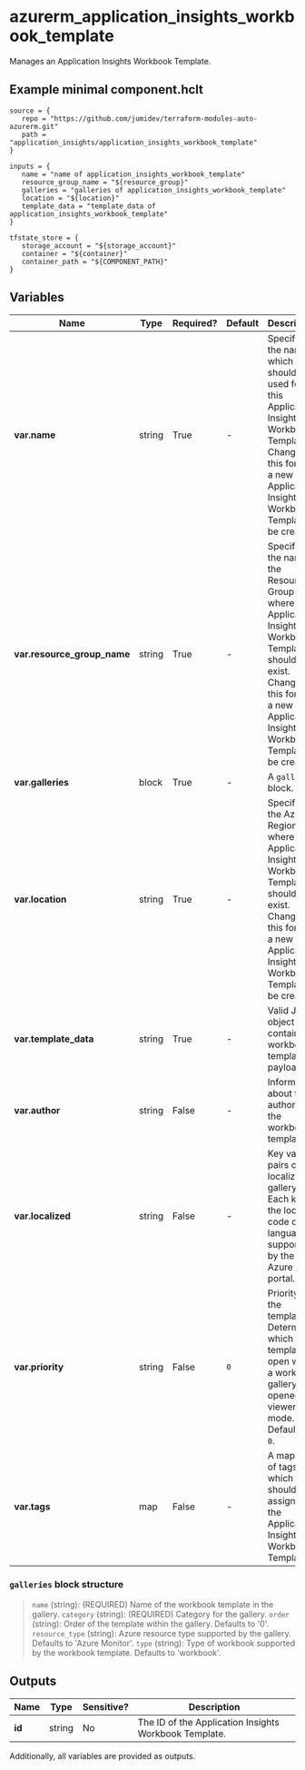 # azurerm_application_insights_workbook_template

Manages an Application Insights Workbook Template.

## Example minimal component.hclt

```hcl
source = {
   repo = "https://github.com/jumidev/terraform-modules-auto-azurerm.git" 
   path = "application_insights/application_insights_workbook_template" 
}

inputs = {
   name = "name of application_insights_workbook_template" 
   resource_group_name = "${resource_group}" 
   galleries = "galleries of application_insights_workbook_template" 
   location = "${location}" 
   template_data = "template_data of application_insights_workbook_template" 
}

tfstate_store = {
   storage_account = "${storage_account}" 
   container = "${container}" 
   container_path = "${COMPONENT_PATH}" 
}

```

## Variables

| Name | Type | Required? |  Default  |  Description |
| ---- | ---- | --------- |  ----------- | ----------- |
| **var.name** | string | True | -  |  Specifies the name which should be used for this Application Insights Workbook Template. Changing this forces a new Application Insights Workbook Template to be created. | 
| **var.resource_group_name** | string | True | -  |  Specifies the name of the Resource Group where the Application Insights Workbook Template should exist. Changing this forces a new Application Insights Workbook Template to be created. | 
| **var.galleries** | block | True | -  |  A `galleries` block. | 
| **var.location** | string | True | -  |  Specifies the Azure Region where the Application Insights Workbook Template should exist. Changing this forces a new Application Insights Workbook Template to be created. | 
| **var.template_data** | string | True | -  |  Valid JSON object containing workbook template payload. | 
| **var.author** | string | False | -  |  Information about the author of the workbook template. | 
| **var.localized** | string | False | -  |  Key value pairs of localized gallery. Each key is the locale code of languages supported by the Azure portal. | 
| **var.priority** | string | False | `0`  |  Priority of the template. Determines which template to open when a workbook gallery is opened in viewer mode. Defaults to `0`. | 
| **var.tags** | map | False | -  |  A mapping of tags which should be assigned to the Application Insights Workbook Template. | 

### `galleries` block structure

>`name` (string): (REQUIRED) Name of the workbook template in the gallery.
>`category` (string): (REQUIRED) Category for the gallery.
>`order` (string): Order of the template within the gallery. Defaults to '0'.
>`resource_type` (string): Azure resource type supported by the gallery. Defaults to 'Azure Monitor'.
>`type` (string): Type of workbook supported by the workbook template. Defaults to 'workbook'.



## Outputs

| Name | Type | Sensitive? | Description |
| ---- | ---- | --------- | --------- |
| **id** | string | No  | The ID of the Application Insights Workbook Template. | 

Additionally, all variables are provided as outputs.
